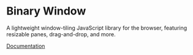 # Binary Window

A lightweight window-tiling JavaScript library for the browser, featuring resizable panes, drag-and-drop, and more.

[Documentation](https://bhjsdev.github.io/bwin-docs/)
